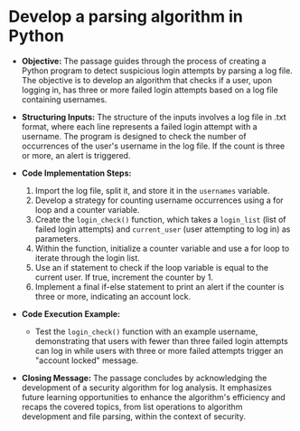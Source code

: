 # Develop a parsing algorithm in Python

- **Objective:** The passage guides through the process of creating a Python program to detect suspicious login attempts by parsing a log file. The objective is to develop an algorithm that checks if a user, upon logging in, has three or more failed login attempts based on a log file containing usernames.

- **Structuring Inputs:** The structure of the inputs involves a log file in .txt format, where each line represents a failed login attempt with a username. The program is designed to check the number of occurrences of the user's username in the log file. If the count is three or more, an alert is triggered.

- **Code Implementation Steps:**
  1. Import the log file, split it, and store it in the `usernames` variable.
  2. Develop a strategy for counting username occurrences using a for loop and a counter variable.
  3. Create the `login_check()` function, which takes a `login_list` (list of failed login attempts) and `current_user` (user attempting to log in) as parameters.
  4. Within the function, initialize a counter variable and use a for loop to iterate through the login list.
  5. Use an if statement to check if the loop variable is equal to the current user. If true, increment the counter by 1.
  6. Implement a final if-else statement to print an alert if the counter is three or more, indicating an account lock.

- **Code Execution Example:**
  - Test the `login_check()` function with an example username, demonstrating that users with fewer than three failed login attempts can log in while users with three or more failed attempts trigger an "account locked" message.

- **Closing Message:** The passage concludes by acknowledging the development of a security algorithm for log analysis. It emphasizes future learning opportunities to enhance the algorithm's efficiency and recaps the covered topics, from list operations to algorithm development and file parsing, within the context of security.